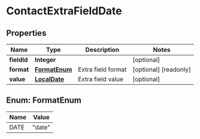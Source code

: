 

# ContactExtraFieldDate

## Properties

Name | Type | Description | Notes
------------ | ------------- | ------------- | -------------
**fieldId** | **Integer** |  |  [optional]
**format** | [**FormatEnum**](#FormatEnum) | Extra field format |  [optional] [readonly]
**value** | [**LocalDate**](LocalDate.md) | Extra field value |  [optional]



## Enum: FormatEnum

Name | Value
---- | -----
DATE | &quot;date&quot;



